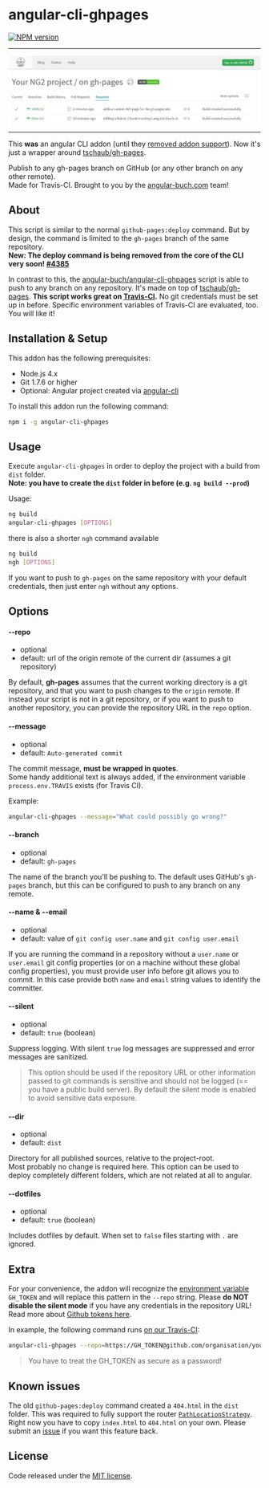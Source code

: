 # angular-cli-ghpages
[![NPM version][npm-image]][npm-url]

<hr>

![Screenshot](screenshot-travis.png)

<hr>

This __was__ an angular CLI addon (until they [removed addon support](https://github.com/angular/angular-cli/pull/3695)).
Now it's just a wrapper around [tschaub/gh-pages](https://github.com/tschaub/gh-pages).

Publish to any gh-pages branch on GitHub (or any other branch on any other remote).  
Made for Travis-CI. Brought to you by the [angular-buch.com](https://angular-buch.com/) team! 

## About

This script is similar to the normal `github-pages:deploy` command.
But by design, the command is limited to the `gh-pages` branch of the same repository.  
__New: The deploy command is being removed from the core of the CLI very soon! [#4385](https://github.com/angular/angular-cli/pull/4385)__


In contrast to this, the [angular-buch/angular-cli-ghpages](https://github.com/angular-buch/angular-cli-ghpages) script is able to push to any branch on any repository. It's made on top of [tschaub/gh-pages](https://github.com/tschaub/gh-pages).
__This script works great on [Travis-CI](https://travis-ci.org/).__ No git credentials must be set up in before. Specific environment variables of Travis-CI are evaluated, too. You will like it!


## Installation & Setup

This addon has the following prerequisites:

- Node.js 4.x
- Git 1.7.6 or higher
- Optional: Angular project created via [angular-cli](https://github.com/angular/angular-cli)

To install this addon run the following command:

```sh
npm i -g angular-cli-ghpages
```

## Usage

Execute `angular-cli-ghpages` in order to deploy the project with a build from `dist` folder.  
__Note: you have to create the  `dist` folder in before (e.g. `ng build --prod`)__

Usage:

```sh
ng build
angular-cli-ghpages [OPTIONS]
```

there is also a shorter `ngh` command available

```sh
ng build
ngh [OPTIONS]
```

If you want to push to `gh-pages` on the same repository with your default credentials, then just enter `ngh` without any options.

## Options

#### <a id="repo">--repo</a>
 * optional
 * default: url of the origin remote of the current dir (assumes a git repository)

By default, __gh-pages__ assumes that the current working directory is a git repository, and that you want to push changes to the `origin` remote. If instead your script is not in a git repository, or if you want to push to another repository, you can provide the repository URL in the `repo` option.

#### <a id="message">--message</a>
 * optional
 * default: `Auto-generated commit`

The commit message, __must be wrapped in quotes__.  
Some handy additional text is always added, if the environment variable `process.env.TRAVIS` exists (for Travis CI).

Example:
```sh
angular-cli-ghpages --message="What could possibly go wrong?"
```


#### <a id="branch">--branch</a>
 * optional
 * default: `gh-pages`
 
The name of the branch you'll be pushing to.  The default uses GitHub's `gh-pages` branch, but this can be configured to push to any branch on any remote.


#### <a id="name">--name & --email</a>
 * optional
 * default: value of `git config user.name` and `git config user.email`

If you are running the command in a repository without a `user.name` or `user.email` git config properties (or on a machine without these global config properties), you must provide user info before git allows you to commit. In this case provide both `name` and `email` string values to identify the committer.


#### <a id="silent">--silent</a>
 * optional
 * default: `true` (boolean)

Suppress logging. With silent `true` log messages are suppressed and error messages are sanitized.

> This option should be used if the repository URL or other information passed to git commands is sensitive and should not be logged (== you have a public build server). By default the silent mode is enabled to avoid sensitive data exposure.


#### <a id="dir">--dir</a>
 * optional
 * default: `dist`

Directory for all published sources, relative to the project-root.  
Most probably no change is required here.
This option can be used to deploy completely different folders, which are not related at all to angular.



#### <a id="dotfiles">--dotfiles</a>
 * optional
 * default: `true` (boolean)

Includes dotfiles by default. When set to `false` files starting with `.` are ignored.



## Extra

For your convenience, the addon will recognize the [environment variable](https://docs.travis-ci.com/user/environment-variables/#Defining-Variables-in-Repository-Settings) `GH_TOKEN` and will replace this pattern in the `--repo` string. Please __do NOT disable the silent mode__ if you have any credentials in the repository URL! Read more about [Github tokens here](https://help.github.com/articles/creating-an-access-token-for-command-line-use/).

In example, the following command runs [on our Travis-CI](https://travis-ci.org/angular-buch/book-monkey2):

```sh
angular-cli-ghpages --repo=https://GH_TOKEN@github.com/organisation/your-repo.git --name="Displayed Username" --email=mail@example.orf
```
> You have to treat the GH_TOKEN as secure as a password!


## Known issues

The old `github-pages:deploy` command created a `404.html` in the `dist` folder.
This was required to fully support the router [`PathLocationStrategy`](https://angular.io/docs/ts/latest/api/common/index/PathLocationStrategy-class.html). Right now you have to copy `index.html` to `404.html` on your own. Please submit an [issue](https://github.com/angular-buch/angular-cli-ghpages/issues) if you want this feature back.


## License
Code released under the [MIT license](https://opensource.org/licenses/MIT).

[npm-url]: https://www.npmjs.com/package/angular-cli-ghpages
[npm-image]: https://badge.fury.io/js/angular-cli-ghpages.svg
